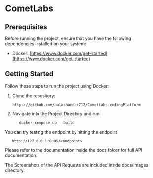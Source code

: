 # CometLabs


## Prerequisites

Before running the project, ensure that you have the following dependencies installed on your system:

- Docker: [https://www.docker.com/get-started](https://www.docker.com/get-started)

## Getting Started

Follow these steps to run the project using Docker:

1. Clone the repository:

   ```shell
   https://github.com/balachander712/CometLabs-codingPlatform
   ```
   
1. Navigate into the Project Directory and run

   ```shell
      docker-compose up --build
   ```

You can try testing the endpoint by hitting the endpoint
   
   ```shell
      http://127.0.0.1:8005/<endpoint>
   ```

Please refer to the documentation inside the docs folder for full API documentation.

The Screenshots of the API Requests are included inside docs/images directory.